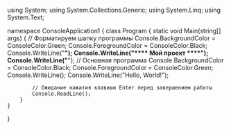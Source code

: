 using System;
using System.Collections.Generic;
using System.Linq;
using System.Text;

namespace ConsoleApplication1
{
    class Program
    {
        static void Main(string[] args)
        {
            // Форматируем шапку программы
            Console.BackgroundColor = ConsoleColor.Green;
            Console.ForegroundColor = ConsoleColor.Black;
            Console.WriteLine("********************");
            Console.WriteLine("**** Мой проект ****");
            Console.WriteLine("********************");
            // Основная программа
            Console.BackgroundColor = ConsoleColor.Black;
            Console.ForegroundColor = ConsoleColor.Green;
            Console.WriteLine();
            Console.WriteLine("Hello, World!");

            // Ожидание нажатия клавиши Enter перед завершением работы
            Console.ReadLine();
        }
    }
}
